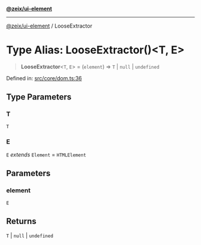 [**@zeix/ui-element**](../README.md)

***

[@zeix/ui-element](../globals.md) / LooseExtractor

# Type Alias: LooseExtractor()\<T, E\>

> **LooseExtractor**\<`T`, `E`\> = (`element`) => `T` \| `null` \| `undefined`

Defined in: [src/core/dom.ts:36](https://github.com/zeixcom/ui-element/blob/f5c20c5e6da1a988462bc7f68d75f2a4c0200046/src/core/dom.ts#L36)

## Type Parameters

### T

`T`

### E

`E` *extends* `Element` = `HTMLElement`

## Parameters

### element

`E`

## Returns

`T` \| `null` \| `undefined`

